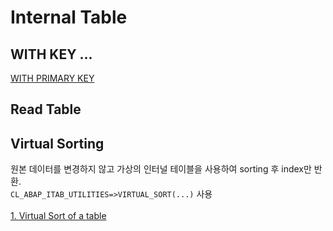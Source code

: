 # Internal Table
## WITH KEY ...
[WITH PRIMARY KEY](./src/)
## Read Table
## Virtual Sorting
원본 데이터를 변경하지 않고 가상의 인터널 테이블을 사용하여 sorting 후 index만 반환.
<br>
`CL_ABAP_ITAB_UTILITIES=>VIRTUAL_SORT(...)` 사용
<br><br>
[1. Virtual Sort of a table](./src/Virtual_Sort_of_a_table.md)
